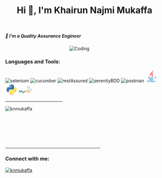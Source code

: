 <h1 align="center">Hi 👋, I'm Khairun Najmi Mukaffa</h1>




<p align="left"> <a href="https://twitter.com/" target="blank"><img src="https://img.shields.io/twitter/follow/?logo=twitter&style=for-the-badge" alt="" /></a> </p>

<h5 align="left">🌱 I’m a Quality Assurance Engineer</h5>
<img align="right" alt="Coding" width="300" src="https://i.pinimg.com/originals/81/17/8b/81178b47a8598f0c81c4799f2cdd4057.gif">


<br>
<h3 align="left">Languages and Tools:</h3>
<p align="left"> 
<a> <img src="https://www.svgrepo.com/show/354321/selenium.svg" alt="selenium" width="40" height="40"/> </a>
<a> <img src="https://www.svgrepo.com/show/353625/cucumber.svg" alt="cucumber" width="40" height="40"/> </a> 
<a> <img src="https://avatars.githubusercontent.com/u/19369327?s=200&v=4" alt="restAssured" width="40" height="40"/> </a> 
<a> <img src="https://avatars.githubusercontent.com/u/9455201?s=200&v=4" alt="serenityBDD" width="40" height="40"/> </a> 
<a> <img src="https://www.svgrepo.com/show/354202/postman-icon.svg" alt="postman" width="40" height="40"/> </a> 
<a> <img src="https://raw.githubusercontent.com/devicons/devicon/master/icons/java/java-original.svg" alt="java" width="40" height="40"/> </a>
<a> <img src="https://raw.githubusercontent.com/devicons/devicon/master/icons/python/python-original.svg" alt="python" width="40" height="40"/> </a>
<a> <img src="https://raw.githubusercontent.com/devicons/devicon/master/icons/mysql/mysql-original-wordmark.svg" alt="mysql" width="40" height="40"/> </a>   


<hr width="36%" >

<p><img align="left" src="https://github-readme-stats.vercel.app/api/top-langs?username=knmukaffa&show_icons=true&theme=dark&locale=en&layout=compact" alt="knmukaffa" /></p>

<br><br><br><br><br><br><br>
<hr width="60%" >
<h3 align="left">Connect with me:</h3>
<p align="left">
<a href="www.linkedin.com/in/knmukaffa" target="blank"><img align="center" src="https://raw.githubusercontent.com/rahuldkjain/github-profile-readme-generator/master/src/images/icons/Social/linked-in-alt.svg" alt="knmukaffa" height="30" width="40" /></a>
</p>
